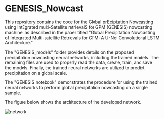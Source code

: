 # GENESIS_Nowcast
This repository contains the code for the Global prEcipitation Nowcasting using intEgrated multi-Satellite retrIevalS for GPM (GENESIS) nowcasting machine, as described in the paper titled "Global Precipitation Nowcasting of Integrated Multi-satellite Retrievals for GPM: A U-Net Convolutional LSTM Architecture."

The "GENESIS_models" folder provides details on the proposed precipitation nowcasting neural networks, including the trained models. The remaining files are used to properly read the data, create, train, and save the models. Finally, the trained neural networks are utilized to predict precipitation on a global scale.

The "GENESIS notebook" demonstrates the procedure for using the trained neural networks to perform global precipitation nowcasting on a single sample.

The figure below shows the architecture of the developed network.

![network](https://github.com/reyhaneh-92/GENESIS_Nowcast/assets/80214308/b805b353-700d-48f7-a43c-c14a9a91371b)
